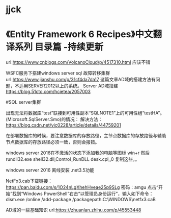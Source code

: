 # jjck
# 《Entity Framework 6 Recipes》中文翻译系列 目录篇 -持续更新
url:https://www.cnblogs.com/VolcanoCloud/p/4517310.html 应该不错

WSFC服务下搭建windows server sql 故障转移集群
url:https://www.jianshu.com/p/31cf4da7da17 这篇文章AD域的搭建方法有问题，不适用SERVER2012以上的系统。
Server AD域搭建
https://blog.51cto.com/hcietea/2057003

#SQL server集群

出现无法将数据库“test”联接到可用性副本“SQLNOTE1”上的可用性组“testHA”。 (Microsoft.SqlServer.Smo)的情况：
解决方法：https://blog.csdn.net/vic0228/article/details/44759201

在部署数据库的时候，要注意数据库的存放路径，主节点数据库的存放路径与辅助节点数据库的存放路径必须一致，否则会报错。

windows server 2016在不激活的状态下添加我的电脑等图标
win+r 然后 rundll32.exe shell32.dll,Control_RunDLL desk.cpl,,0 复制这些。。

windows server 2016 离线安装 .net3.5功能

NetFx3.cab下载链接：https://pan.baidu.com/s/1O24nLgXhehHveae25p9SLg 密码：amgu
点击“开始”找到“Windows PowerShell”右击“以管理员身份运行”，输入如下命令：
dism.exe /online /add-package /packagepath:C:\WINDOWS\netfx3.caB

AD域的一些基础知识
url:https://zhuanlan.zhihu.com/p/45553448

